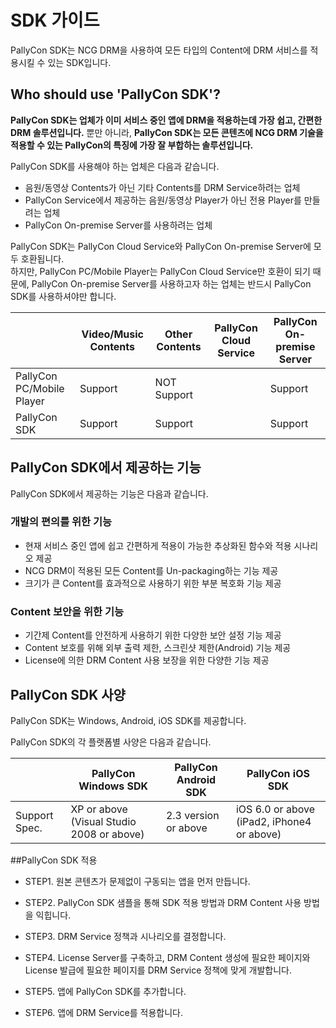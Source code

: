 SDK 가이드
==========

PallyCon SDK는 NCG DRM을 사용하여 모든 타입의 Content에 DRM 서비스를 적용시킬 수 있는 SDK입니다. 

 
## Who should use 'PallyCon SDK'?

**PallyCon SDK는 업체가 이미 서비스 중인 앱에 DRM을 적용하는데 가장 쉽고, 간편한 DRM 솔루션입니다.** 
뿐만 아니라, **PallyCon SDK는 모든 콘텐츠에 NCG DRM 기술을 적용할 수 있는 PallyCon의 특징에 가장 잘 부합하는 솔루션입니다.**  
 
PallyCon SDK를 사용해야 하는 업체은 다음과 같습니다.  

- 음원/동영상 Contents가 아닌 기타 Contents를 DRM Service하려는 업체 
- PallyCon Service에서 제공하는 음원/동영상 Player가 아닌 전용 Player를 만들려는 업체 
- PallyCon On-premise Server를 사용하려는 업체

PallyCon SDK는 PallyCon Cloud Service와 PallyCon On-premise Server에 모두 호환됩니다.   
하지만, PallyCon PC/Mobile Player는 PallyCon Cloud Service만 호환이 되기 때문에, PallyCon On-premise Server를 사용하고자 하는 업체는 반드시 PallyCon SDK를 사용하셔야만 합니다.

| |Video/Music Contents    |Other Contents              |PallyCon Cloud Service  |PallyCon On-premise Server  |
|---|---|---|---|---| 
|PallyCon PC/Mobile Player |Support                 |NOT Support                 | |Support                 | 
|PallyCon SDK              |Support                 |Support                     | |Support | 


 
## PallyCon SDK에서 제공하는 기능

PallyCon SDK에서 제공하는 기능은 다음과 같습니다. 

### 개발의 편의를 위한 기능

- 현재 서비스 중인 앱에 쉽고 간편하게 적용이 가능한 추상화된 함수와 적용 시나리오 제공
- NCG DRM이 적용된 모든 Content를 Un-packaging하는 기능 제공
- 크기가 큰 Content를 효과적으로 사용하기 위한 부분 복호화 기능 제공

### Content 보안을 위한 기능

- 기간제 Content를 안전하게 사용하기 위한 다양한 보안 설정 기능 제공
- Content 보호를 위해 외부 출력 제한, 스크린샷 제한(Android) 기능 제공
- License에 의한 DRM Content 사용 보장을 위한 다양한 기능 제공  




 
## PallyCon SDK 사양

PallyCon SDK는 Windows, Android, iOS SDK를 제공합니다. 

PallyCon SDK의 각 플랫폼별 사양은 다음과 같습니다. 

| |PallyCon Windows SDK  |PallyCon Android SDK  |PallyCon iOS SDK  |
|----------|----------|----------|----------|
|Support Spec.|XP or above (Visual Studio 2008 or above)|2.3 version or above  |iOS 6.0 or above (iPad2, iPhone4 or above)|


 
##PallyCon SDK 적용

- STEP1. 원본 콘텐츠가 문제없이 구동되는 앱을 먼저 만듭니다.

- STEP2. PallyCon SDK 샘플을 통해 SDK 적용 방법과 DRM Content 사용 방법을 익힙니다.

- STEP3. DRM Service 정책과 시나리오를 결정합니다.

- STEP4. License Server를 구축하고, DRM Content 생성에 필요한 페이지와 License 발급에 필요한 페이지를 DRM Service 정책에 맞게 개발합니다. 

-  STEP5. 앱에 PallyCon SDK를 추가합니다.

- STEP6. 앱에 DRM Service를 적용합니다.